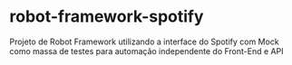 # robot-framework-spotify
Projeto de Robot Framework utilizando a interface do Spotify com Mock como massa de testes para automação independente do Front-End e API
